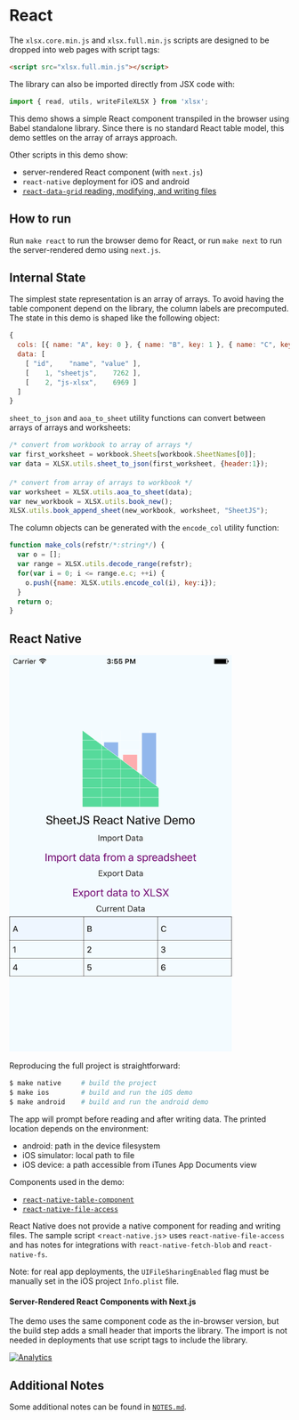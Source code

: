 # React

The `xlsx.core.min.js` and `xlsx.full.min.js` scripts are designed to be dropped
into web pages with script tags:

```html
<script src="xlsx.full.min.js"></script>
```

The library can also be imported directly from JSX code with:

```js
import { read, utils, writeFileXLSX } from 'xlsx';
```

This demo shows a simple React component transpiled in the browser using Babel
standalone library.  Since there is no standard React table model, this demo
settles on the array of arrays approach.


Other scripts in this demo show:
- server-rendered React component (with `next.js`)
- `react-native` deployment for iOS and android
- [`react-data-grid` reading, modifying, and writing files](modify/)

## How to run

Run `make react` to run the browser demo for React, or run `make next` to run
the server-rendered demo using `next.js`.

## Internal State

The simplest state representation is an array of arrays.  To avoid having the
table component depend on the library, the column labels are precomputed.  The
state in this demo is shaped like the following object:

```js
{
  cols: [{ name: "A", key: 0 }, { name: "B", key: 1 }, { name: "C", key: 2 }],
  data: [
    [ "id",    "name", "value" ],
    [    1, "sheetjs",    7262 ],
    [    2, "js-xlsx",    6969 ]
  ]
}
```

`sheet_to_json` and `aoa_to_sheet` utility functions can convert between arrays
of arrays and worksheets:

```js
/* convert from workbook to array of arrays */
var first_worksheet = workbook.Sheets[workbook.SheetNames[0]];
var data = XLSX.utils.sheet_to_json(first_worksheet, {header:1});

/* convert from array of arrays to workbook */
var worksheet = XLSX.utils.aoa_to_sheet(data);
var new_workbook = XLSX.utils.book_new();
XLSX.utils.book_append_sheet(new_workbook, worksheet, "SheetJS");
```

The column objects can be generated with the `encode_col` utility function:

```js
function make_cols(refstr/*:string*/) {
  var o = [];
  var range = XLSX.utils.decode_range(refstr);
  for(var i = 0; i <= range.e.c; ++i) {
    o.push({name: XLSX.utils.encode_col(i), key:i});
  }
  return o;
}
```

## React Native

<img src="screen.png" width="400px"/>

Reproducing the full project is straightforward:

```bash
$ make native     # build the project
$ make ios        # build and run the iOS demo
$ make android    # build and run the android demo
```

The app will prompt before reading and after writing data.  The printed location
depends on the environment:

- android: path in the device filesystem
- iOS simulator: local path to file
- iOS device: a path accessible from iTunes App Documents view

Components used in the demo:
- [`react-native-table-component`](https://npm.im/react-native-table-component)
- [`react-native-file-access`](https://npm.im/react-native-file-access)

React Native does not provide a native component for reading and writing files.
The sample script <`react-native.js`> uses `react-native-file-access` and has
notes for integrations with `react-native-fetch-blob` and `react-native-fs`.

Note: for real app deployments, the `UIFileSharingEnabled` flag must be manually
set in the iOS project `Info.plist` file.

#### Server-Rendered React Components with Next.js

The demo uses the same component code as the in-browser version, but the build
step adds a small header that imports the library.  The import is not needed in
deployments that use script tags to include the library.

[![Analytics](https://ga-beacon.appspot.com/UA-36810333-1/SheetJS/js-xlsx?pixel)](https://github.com/SheetJS/js-xlsx)

## Additional Notes

Some additional notes can be found in [`NOTES.md`](NOTES.md).
